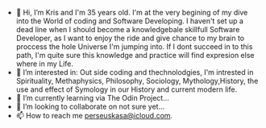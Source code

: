 - 👋 Hi, I’m Kris and I'm 35 years old. I'm at the very begining of my dive into the World of coding and Software Developing. I haven't set up a dead line when I should become a knowledgebale skillfull Software Developer, as I want to enjoy the ride and give chance to my brain to proccess the hole Universe I'm jumping into. If I dont succeed in to this path, I'm quite sure this knowledge and practice will find expresion else where in my Life.
- 👀 I’m interested in: Out side coding and thechnolodgies, I'm intrested in Spirituality, Methaphysics, Philosophy, Sociology, Mythology,History, the use and effect of Symology in our History and current modern life.
- 🌱 I’m currently learning via The Odin Project...
- 💞️ I’m looking to collaborate on not sure yet...
- 📫 How to reach me perseuskasa@icloud.com.

<!---
perseuskasa/perseuskasa is a ✨ special ✨ repository because its `README.md` (this file) appears on your GitHub profile.
You can click the Preview link to take a look at your changes.
--->
